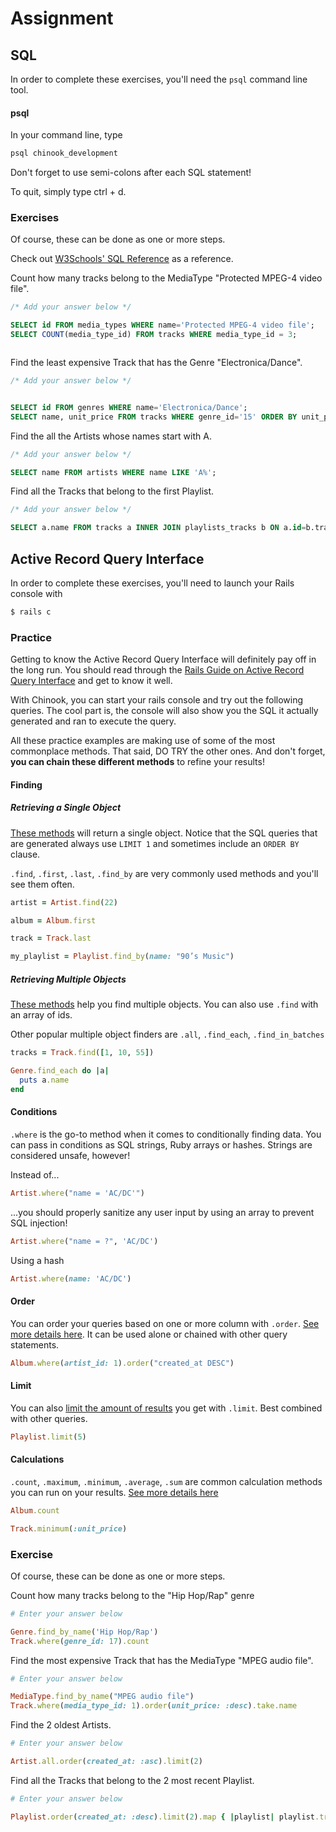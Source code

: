 # Assignment

## SQL
In order to complete these exercises, you'll need the `psql` command line tool.

#### psql

In your command line, type
```bash
psql chinook_development
```
Don't forget to use semi-colons after each SQL statement!

To quit, simply type ctrl + d.

### Exercises

Of course, these can be done as one or more steps.

Check out [W3Schools' SQL Reference](http://www.w3schools.com/sql/sql_syntax.asp) as a reference.

Count how many tracks belong to the MediaType "Protected MPEG-4 video file".
```SQL
/* Add your answer below */

SELECT id FROM media_types WHERE name='Protected MPEG-4 video file';
SELECT COUNT(media_type_id) FROM tracks WHERE media_type_id = 3;



```

Find the least expensive Track that has the Genre "Electronica/Dance".
```SQL
/* Add your answer below */


SELECT id FROM genres WHERE name='Electronica/Dance';
SELECT name, unit_price FROM tracks WHERE genre_id='15' ORDER BY unit_price DESC LIMIT(1);


```

Find the all the Artists whose names start with A.
```SQL
/* Add your answer below */

SELECT name FROM artists WHERE name LIKE 'A%';

```

Find all the Tracks that belong to the first Playlist.
```SQL
/* Add your answer below */

SELECT a.name FROM tracks a INNER JOIN playlists_tracks b ON a.id=b.track_id WHERE b.playlist_id=1;


```

## Active Record Query Interface
In order to complete these exercises, you'll need to launch your Rails console with
```bash
$ rails c
```

### Practice

Getting to know the Active Record Query Interface will definitely pay off in the long run. You should read through the [Rails Guide on Active Record Query Interface](http://guides.rubyonrails.org/active_record_querying.html)  and get to know it well.

With Chinook, you can start your rails console and try out the following queries. The cool part is, the console will also show you the SQL it actually generated and ran to execute the query.

All these practice examples are making use of some of the most commonplace methods. That said, DO TRY the other ones. And don't forget, **you can chain these different methods** to refine your results!

#### Finding
##### Retrieving a Single Object
[These methods](http://guides.rubyonrails.org/active_record_querying.html#retrieving-a-single-object) will return a single object. Notice that the SQL queries that are generated always use `LIMIT 1` and sometimes include an `ORDER BY` clause.

`.find`, `.first`, `.last`, `.find_by` are very commonly used methods and you'll see them often.

```ruby
artist = Artist.find(22)
```
```ruby
album = Album.first
```
```ruby
track = Track.last
```
```ruby
my_playlist = Playlist.find_by(name: "90’s Music")
```

##### Retrieving Multiple Objects
[These methods](http://guides.rubyonrails.org/active_record_querying.html#retrieving-multiple-objects) help you find multiple objects. You can also use `.find` with an array of ids.

Other popular multiple object finders are `.all`, `.find_each`, `.find_in_batches`

```ruby
tracks = Track.find([1, 10, 55])
```
```ruby
Genre.find_each do |a|
  puts a.name
end
```

#### Conditions
`.where` is the go-to method when it comes to conditionally finding data. You can pass in conditions as SQL strings, Ruby arrays or hashes. Strings are considered unsafe, however!

Instead of...
```ruby
Artist.where("name = 'AC/DC'")
```
...you should properly sanitize any user input by using an array to prevent SQL injection!
```ruby
Artist.where("name = ?", 'AC/DC')
```

Using a hash
```ruby
Artist.where(name: 'AC/DC')
```

#### Order
You can order your queries based on one or more column with `.order`. [See more details here](http://guides.rubyonrails.org/active_record_querying.html#ordering). It can be used alone or chained with other query statements.

```ruby
Album.where(artist_id: 1).order("created_at DESC")
```

#### Limit
You can also [limit the amount of results](http://guides.rubyonrails.org/active_record_querying.html#limit-and-offset) you get with `.limit`. Best combined with other queries.

```ruby
Playlist.limit(5)
```

#### Calculations
`.count`, `.maximum`, `.minimum`, `.average`, `.sum` are common calculation methods you can run on your results. [See more details here](http://guides.rubyonrails.org/active_record_querying.html#calculations)

```ruby
Album.count
```

```ruby
Track.minimum(:unit_price)
```

### Exercise
Of course, these can be done as one or more steps.

Count how many tracks belong to the "Hip Hop/Rap" genre
```ruby
# Enter your answer below

Genre.find_by_name('Hip Hop/Rap')
Track.where(genre_id: 17).count

```

Find the most expensive Track that has the MediaType "MPEG audio file".
```ruby
# Enter your answer below

MediaType.find_by_name("MPEG audio file")
Track.where(media_type_id: 1).order(unit_price: :desc).take.name


```

Find the 2 oldest Artists.
```ruby
# Enter your answer below

Artist.all.order(created_at: :asc).limit(2)

```


Find all the Tracks that belong to the 2 most recent Playlist.
```ruby
# Enter your answer below

Playlist.order(created_at: :desc).limit(2).map { |playlist| playlist.tracks }

```

